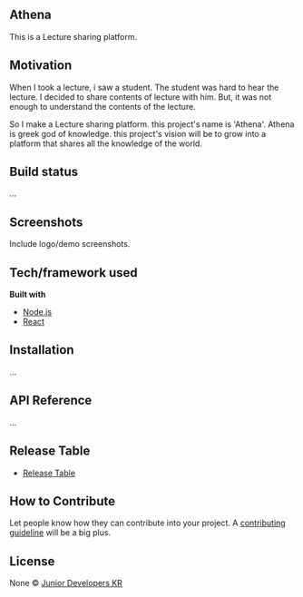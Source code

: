 ## Athena
This is a Lecture sharing platform.  

## Motivation
When I took a lecture, i saw a student. The student was hard to hear the lecture. I decided to share contents of lecture with him. But, it was not enough to understand the contents of the lecture.

So I make a Lecture sharing platform. this project's name is 'Athena'. Athena is greek god of knowledge. this project's vision will be to grow into a platform that shares all the knowledge of the world.

## Build status

...

## Screenshots
Include logo/demo screenshots.

## Tech/framework used

<b>Built with</b>
- [Node.js](https://nodejs.org/en/)
- [React](https://reactjs.org/)

## Installation

...

## API Reference

...

## Release Table
- [Release Table](https://docs.google.com/spreadsheets/d/1PIefkpbnYsELmCgrxDInCZz67_yFGkkTfATFjPOHCTM/edit?usp=sharing)

## How to Contribute
Let people know how they can contribute into your project. A [contributing guideline](https://github.com/JuniorDevelopersKR/Athena/blob/master/CONTRIBUTING.md) will be a big plus.

## License
None © [Junior Developers KR](https://github.com/JuniorDevelopersKR/Athena/blob/master/LICENSE)
